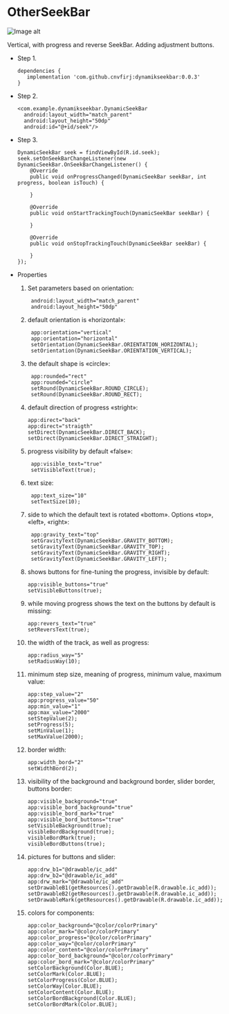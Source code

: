 # OtherSeekBar

   ![Image alt](https://github.com/cnvfirj/OtherSeekBar/issues/1)

Vertical, with progress and reverse SeekBar. Adding adjustment buttons.

  - Step 1.

        dependencies {
           implementation 'com.github.cnvfirj:dynamikseekbar:0.0.3'
        }
     
  - Step 2.
  
        <com.example.dynamikseekbar.DynamicSeekBar
          android:layout_width="match_parent"
          android:layout_height="50dp"
          android:id="@+id/seek"/>
          
  - Step 3.

        DynamicSeekBar seek = findViewById(R.id.seek);
        seek.setOnSeekBarChangeListener(new DynamicSeekBar.OnSeekBarChangeListener() {
            @Override
            public void onProgressChanged(DynamicSeekBar seekBar, int progress, boolean isTouch) {
                
            }

            @Override
            public void onStartTrackingTouch(DynamicSeekBar seekBar) {

            }

            @Override
            public void onStopTrackingTouch(DynamicSeekBar seekBar) {

            }
        });

- Properties

   1. Set parameters based on orientation:
   
           android:layout_width="match_parent"
           android:layout_height="50dp"
           
   2. default orientation is «horizontal»:
   
           app:orientation="vertical"
           app:orientation="horizontal"
           setOrientation(DynamicSeekBar.ORIENTATION_HORIZONTAL);
           setOrientation(DynamicSeekBar.ORIENTATION_VERTICAL);
           
   3. the default shape is «circle»:
   
           app:rounded="rect"
           app:rounded="circle"
           setRound(DynamicSeekBar.ROUND_CIRCLE);
           setRound(DynamicSeekBar.ROUND_RECT);
           
   4. default direction of progress «stright»:
   
          app:direct="back"
          app:direct="straigth"
          setDirect(DynamicSeekBar.DIRECT_BACK);
          setDirect(DynamicSeekBar.DIRECT_STRAIGHT);
          
  5. progress visibility by default «false»:
  
          app:visible_text="true"
          setVisibleText(true);
          
  6. text size:
  
          app:text_size="10"
          setTextSize(10);
          
  7. side to which the default text is rotated «bottom». Options «top», «left», «right»:
     
          app:gravity_text="top"
          setGravityText(DynamicSeekBar.GRAVITY_BOTTOM);
          setGravityText(DynamicSeekBar.GRAVITY_TOP);
          setGravityText(DynamicSeekBar.GRAVITY_RIGHT);
          setGravityText(DynamicSeekBar.GRAVITY_LEFT);
          
  8. shows buttons for fine-tuning the progress, invisible by default:
  
         app:visible_buttons="true"
         setVisibleButtons(true);
         
  9. while moving progress shows the text on the buttons by default is missing:
  
         app:revers_text="true"
         setReversText(true);
         
  10. the width of the track, as well as progress:
  
          app:radius_way="5"
          setRadiusWay(10);
          
  11. minimum step size, meaning of progress, minimum value, maximum value:
     
          app:step_value="2"
          app:progress_value="50"
          app:min_value="1"
          app:max_value="2000"
          setStepValue(2);
          setProgress(5);
          setMinValue(1);
          setMaxValue(2000);
          
  12. border width:
  
          app:width_bord="2"
          setWidthBord(2);
          
  13. visibility of the background and background border, slider border, buttons border:
  
          app:visible_background="true"
          app:visible_bord_background="true"
          app:visible_bord_mark="true"
          app:visible_bord_buttons="true"
          setVisibleBackground(true);
          visibleBordBackground(true);
          visibleBordMark(true);
          visibleBordButtons(true);
          
  14. pictures for buttons and slider:
   
          app:drw_b1="@drawable/ic_add"
          app:drw_b2="@drawable/ic_add"
          app:drw_mark="@drawable/ic_add"
          setDrawableB1(getResources().getDrawable(R.drawable.ic_add));
          setDrawableB2(getResources().getDrawable(R.drawable.ic_add));
          setDrawableMark(getResources().getDrawable(R.drawable.ic_add));
          
  15. colors for components:
  
          app:color_background="@color/colorPrimary"
          app:color_mark="@color/colorPrimary"
          app:color_progress="@color/colorPrimary"
          app:color_way="@color/colorPrimary"
          app:color_content="@color/colorPrimary"
          app:color_bord_background="@color/colorPrimary"
          app:color_bord_mark="@color/colorPrimary"
          setColorBackground(Color.BLUE);
          setColorMark(Color.BLUE);
          setColorProgress(Color.BLUE);
          setColorWay(Color.BLUE);
          setColorContent(Color.BLUE);
          setColorBordBackground(Color.BLUE);
          setColorBordMark(Color.BLUE);










